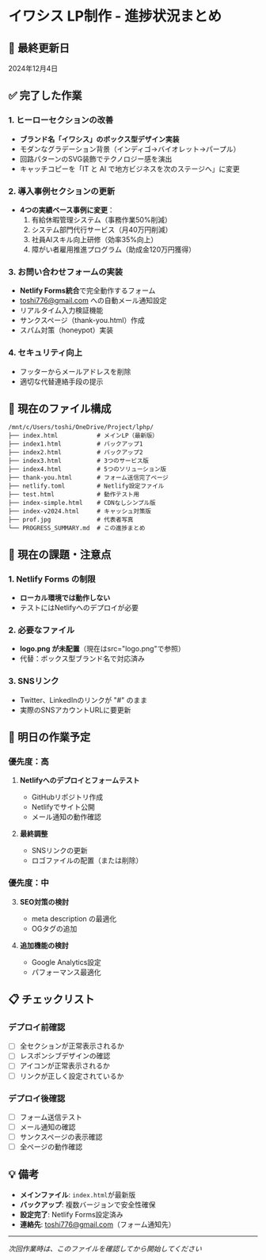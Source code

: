 # イワシス LP制作 - 進捗状況まとめ

## 📅 最終更新日
2024年12月4日

## ✅ 完了した作業

### 1. ヒーローセクションの改善
- **ブランド名「イワシス」のボックス型デザイン実装**
- モダンなグラデーション背景（インディゴ→バイオレット→パープル）
- 回路パターンのSVG装飾でテクノロジー感を演出
- キャッチコピーを「IT と AI で地方ビジネスを次のステージへ」に変更

### 2. 導入事例セクションの更新
- **4つの実績ベース事例に変更**：
  1. 有給休暇管理システム（事務作業50%削減）
  2. システム部門代行サービス（月40万円削減）
  3. 社員AIスキル向上研修（効率35%向上）
  4. 障がい者雇用推進プログラム（助成金120万円獲得）

### 3. お問い合わせフォームの実装
- **Netlify Forms統合**で完全動作するフォーム
- toshi776@gmail.com への自動メール通知設定
- リアルタイム入力検証機能
- サンクスページ（thank-you.html）作成
- スパム対策（honeypot）実装

### 4. セキュリティ向上
- フッターからメールアドレスを削除
- 適切な代替連絡手段の提示

## 📁 現在のファイル構成

```
/mnt/c/Users/toshi/OneDrive/Project/lphp/
├── index.html           # メインLP（最新版）
├── index1.html          # バックアップ1
├── index2.html          # バックアップ2  
├── index3.html          # 3つのサービス版
├── index4.html          # 5つのソリューション版
├── thank-you.html       # フォーム送信完了ページ
├── netlify.toml         # Netlify設定ファイル
├── test.html            # 動作テスト用
├── index-simple.html    # CDNなしシンプル版
├── index-v2024.html     # キャッシュ対策版
├── prof.jpg             # 代表者写真
└── PROGRESS_SUMMARY.md  # この進捗まとめ
```

## 🚧 現在の課題・注意点

### 1. Netlify Forms の制限
- **ローカル環境では動作しない**
- テストにはNetlifyへのデプロイが必要

### 2. 必要なファイル
- **logo.png が未配置**（現在はsrc="logo.png"で参照）
- 代替：ボックス型ブランド名で対応済み

### 3. SNSリンク
- Twitter、LinkedInのリンクが "#" のまま
- 実際のSNSアカウントURLに要更新

## 🔄 明日の作業予定

### 優先度：高
1. **Netlifyへのデプロイとフォームテスト**
   - GitHubリポジトリ作成
   - Netlifyでサイト公開
   - メール通知の動作確認

2. **最終調整**
   - SNSリンクの更新
   - ロゴファイルの配置（または削除）

### 優先度：中
3. **SEO対策の検討**
   - meta description の最適化
   - OGタグの追加

4. **追加機能の検討**
   - Google Analytics設定
   - パフォーマンス最適化

## 📋 チェックリスト

### デプロイ前確認
- [ ] 全セクションが正常表示されるか
- [ ] レスポンシブデザインの確認
- [ ] アイコンが正常表示されるか
- [ ] リンクが正しく設定されているか

### デプロイ後確認
- [ ] フォーム送信テスト
- [ ] メール通知の確認
- [ ] サンクスページの表示確認
- [ ] 全ページの動作確認

## 💡 備考

- **メインファイル**: `index.html`が最新版
- **バックアップ**: 複数バージョンで安全性確保
- **設定完了**: Netlify Forms設定済み
- **連絡先**: toshi776@gmail.com（フォーム通知先）

---
*次回作業時は、このファイルを確認してから開始してください*